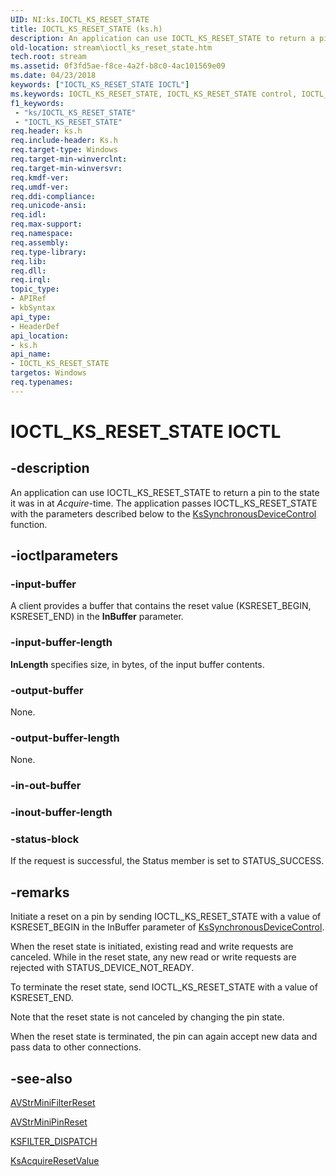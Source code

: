 ```yaml
---
UID: NI:ks.IOCTL_KS_RESET_STATE
title: IOCTL_KS_RESET_STATE (ks.h)
description: An application can use IOCTL_KS_RESET_STATE to return a pin to the state it was in at Acquire-time. The application passes IOCTL_KS_RESET_STATE with the parameters described below to the KsSynchronousDeviceControl function.
old-location: stream\ioctl_ks_reset_state.htm
tech.root: stream
ms.assetid: 0f3fd5ae-f8ce-4a2f-b8c0-4ac101569e09
ms.date: 04/23/2018
keywords: ["IOCTL_KS_RESET_STATE IOCTL"]
ms.keywords: IOCTL_KS_RESET_STATE, IOCTL_KS_RESET_STATE control, IOCTL_KS_RESET_STATE control code [Streaming Media Devices], ks-ioctl_ce7c174b-952d-4b08-ab05-f8843155af33.xml, ks/IOCTL_KS_RESET_STATE, stream.ioctl_ks_reset_state
f1_keywords:
 - "ks/IOCTL_KS_RESET_STATE"
 - "IOCTL_KS_RESET_STATE"
req.header: ks.h
req.include-header: Ks.h
req.target-type: Windows
req.target-min-winverclnt: 
req.target-min-winversvr: 
req.kmdf-ver: 
req.umdf-ver: 
req.ddi-compliance: 
req.unicode-ansi: 
req.idl: 
req.max-support: 
req.namespace: 
req.assembly: 
req.type-library: 
req.lib: 
req.dll: 
req.irql: 
topic_type:
- APIRef
- kbSyntax
api_type:
- HeaderDef
api_location:
- ks.h
api_name:
- IOCTL_KS_RESET_STATE
targetos: Windows
req.typenames: 
---
```


# IOCTL_KS_RESET_STATE IOCTL


## -description


An application can use IOCTL_KS_RESET_STATE to return a pin to the state it was in at <i>Acquire</i>-time. The application passes IOCTL_KS_RESET_STATE with the parameters described below to the <a href="https://docs.microsoft.com/windows-hardware/drivers/ddi/ksproxy/nf-ksproxy-kssynchronousdevicecontrol">KsSynchronousDeviceControl</a> function.


## -ioctlparameters




### -input-buffer

A client provides a buffer that contains the reset value (KSRESET_BEGIN, KSRESET_END) in the <b>InBuffer</b> parameter. 


### -input-buffer-length

<b>InLength</b> specifies size, in bytes, of the input buffer contents.


### -output-buffer

None.


### -output-buffer-length

None.


### -in-out-buffer








### -inout-buffer-length








### -status-block

If the request is successful, the Status member is set to STATUS_SUCCESS.


## -remarks



Initiate a reset on a pin by sending IOCTL_KS_RESET_STATE with a value of KSRESET_BEGIN in the InBuffer parameter of <a href="https://docs.microsoft.com/windows-hardware/drivers/ddi/ksproxy/nf-ksproxy-kssynchronousdevicecontrol">KsSynchronousDeviceControl</a>. 

When the reset state is initiated, existing read and write requests are canceled. While in the reset state, any new read or write requests are rejected with STATUS_DEVICE_NOT_READY.

To terminate the reset state, send IOCTL_KS_RESET_STATE with a value of KSRESET_END.

Note that the reset state is not canceled by changing the pin state.

When the reset state is terminated, the pin can again accept new data and pass data to other connections.




## -see-also




<a href="https://docs.microsoft.com/windows-hardware/drivers/ddi/ks/nc-ks-pfnksfiltervoid">AVStrMiniFilterReset</a>



<a href="https://docs.microsoft.com/previous-versions/ff556354(v=vs.85)">AVStrMiniPinReset</a>



<a href="https://docs.microsoft.com/windows-hardware/drivers/ddi/ks/ns-ks-_ksfilter_dispatch">KSFILTER_DISPATCH</a>



<a href="https://docs.microsoft.com/windows-hardware/drivers/ddi/ks/nf-ks-ksacquireresetvalue">KsAcquireResetValue</a>
 

 

